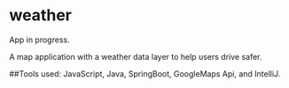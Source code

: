 # weather

App in progress.

A map application with a weather data layer to help users drive safer. 

##Tools used: 
JavaScript, Java, SpringBoot, GoogleMaps Api, and IntelliJ. 
